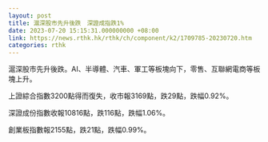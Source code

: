 ```yaml
---
layout: post
title: 滬深股市先升後跌　深證成指跌1%
date: 2023-07-20 15:15:31.000000000 +08:00
link: https://news.rthk.hk/rthk/ch/component/k2/1709785-20230720.htm
categories: rthk
---
```


滬深股市先升後跌。AI、半導體、汽車、軍工等板塊向下，零售、互聯網電商等板塊上升。

上證綜合指數3200點得而復失，收市報3169點，跌29點，跌幅0.92%。

深證成份指數收報10816點，跌116點，跌幅1.06%。

創業板指數報2155點，跌21點，跌幅0.99%。

